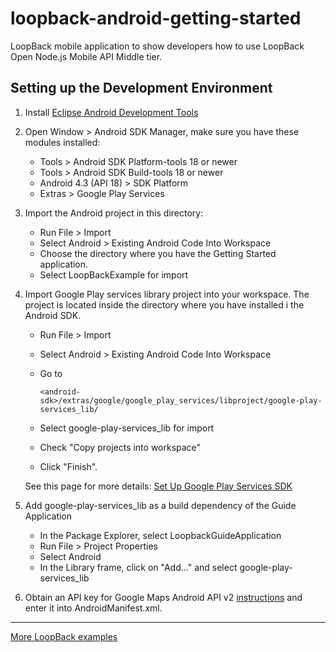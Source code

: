loopback-android-getting-started
================================

LoopBack mobile application to show developers how to use
LoopBack Open Node.js Mobile API Middle tier.

## Setting up the Development Environment

1. Install [Eclipse Android Development Tools](http://developer.android.com/sdk/index.html)
1. Open Window &gt; Android SDK Manager, make sure you have these modules
    installed:
    * Tools &gt; Android SDK Platform-tools 18 or newer
    * Tools &gt; Android SDK Build-tools 18 or newer
    * Android 4.3 (API 18) &gt; SDK Platform
    * Extras &gt; Google Play Services
1. Import the Android project in this directory:
    * Run File &gt; Import
    * Select Android &gt; Existing Android Code Into Workspace
    * Choose the directory where you have the Getting Started application.
    * Select LoopBackExample for import
1. Import Google Play services library project into your workspace. The
    project is located inside the directory where you have installed i
    the Android SDK.
    * Run File &gt; Import
    * Select Android &gt; Existing Android Code Into Workspace
    * Go to

      ```
      <android-sdk>/extras/google/google_play_services/libproject/google-play-services_lib/
      ```
    * Select google-play-services_lib for import
    * Check "Copy projects into workspace"
    * Click "Finish".

    See this page for more details:
    [Set Up Google Play Services SDK](http://developer.android.com/google/play-services/setup.html)
1. Add google-play-services\_lib as a build dependency of the Guide Application
    * In the Package Explorer, select LoopbackGuideApplication
    * Run File &gt; Project Properties
    * Select Android
    * In the Library frame, click on "Add..." and select google-play-services_lib
1. Obtain an API key for Google Maps Android API v2
[instructions](https://developers.google.com/maps/documentation/android/start#obtaining_an_api_key)
and enter it into AndroidManifest.xml.

---

[More LoopBack examples](https://loopback.io/doc/en/lb3/Tutorials-and-examples.html)
